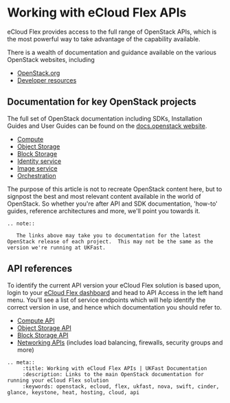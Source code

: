 # Working with eCloud Flex APIs

eCloud Flex provides access to the full range of OpenStack APIs, which is the most powerful way to take advantage of the capability available.  

There is a wealth of documentation and guidance available on the various OpenStack websites, including

* [OpenStack.org](https://www.openstack.org/)
* [Developer resources](https://developer.openstack.org/)

## Documentation for key OpenStack projects

The full set of OpenStack documentation including SDKs, Installation Guides and User Guides can be found on the [docs.openstack website](https://docs.openstack.org/newton/).

* [Compute](https://docs.openstack.org/nova/newton/)
* [Object Storage](https://docs.openstack.org/swift/newton/)
* [Block Storage](https://docs.openstack.org/cinder/newton/)
* [Identity service](https://docs.openstack.org/keystone/newton/)
* [Image service](https://docs.openstack.org/glance/newton/)
* [Orchestration](https://docs.openstack.org/heat/newton/)

The purpose of this article is not to recreate OpenStack content here, but to signpost the best and most relevant content available in the world of OpenStack.  So whether you're after API and SDK documentation, 'how-to' guides, reference architectures and more, we'll point you towards it.

```eval_rst
.. note::

   The links above may take you to documentation for the latest OpenStack release of each project.  This may not be the same as the version we're running at UKFast.

```

## API references

To identify the current API version your eCloud Flex solution is based upon, login to your [eCloud Flex dashboard](https://api.openstack.ecloud.co.uk/project/api_access/) and head to API Access in the left hand menu.  You'll see a list of service endpoints which will help identify the correct version in use, and hence which documentation you should refer to.

* [Compute API](https://developer.openstack.org/api-ref/compute/)
* [Object Storage API](https://developer.openstack.org/api-ref/object-storage/)
* [Block Storage API](https://developer.openstack.org/api-ref/block-storage/v3/index.html)
* [Networking APIs](https://developer.openstack.org/api-ref/networking/) (includes load balancing, firewalls, security groups and more)

```eval_rst
.. meta::
     :title: Working with eCloud Flex APIs | UKFast Documentation
     :description: Links to the main OpenStack documentation for running your eCloud Flex solution
     :keywords: openstack, ecloud, flex, ukfast, nova, swift, cinder, glance, keystone, heat, hosting, cloud, api
```
